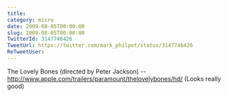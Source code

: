 ```yaml
---
title: 
category: micro
date: 2009-08-05T00:00:00
slug: 2009-08-05T00:00:00
TwitterId: 3147746426
TweetUrl: https://twitter.com/mark_philpot/status/3147746426
ReTweetUser: 
---
```


The Lovely Bones (directed by Peter Jackson) -- http://www.apple.com/trailers/paramount/thelovelybones/hd/ (Looks really good)